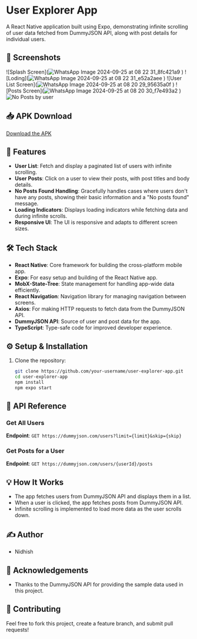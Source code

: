 # User Explorer App

A React Native application built using Expo, demonstrating infinite scrolling of user data fetched from DummyJSON API, along with post details for individual users.

## 📱 Screenshots

![Splash Screen](![WhatsApp Image 2024-09-25 at 08 22 31_8fc421a9](https://github.com/user-attachments/assets/d6f6092a-c0b2-468e-87f0-0217615b56be)
)
![Loding](![WhatsApp Image 2024-09-25 at 08 22 31_e52a2aee](https://github.com/user-attachments/assets/cd14bbeb-e509-4760-8307-9ba616c09bad)
)
![User List Screen](![WhatsApp Image 2024-09-25 at 08 20 29_95635a0f](https://github.com/user-attachments/assets/d935892f-0166-4ecd-8c1e-b09f35ef2458)
)
![Posts Screen](![WhatsApp Image 2024-09-25 at 08 20 30_f7e493a2](https://github.com/user-attachments/assets/9bff6e79-cfff-40a2-a740-8bd6e537d424)
)
![No Posts by user]()
## 📥 APK Download

[Download the APK]([./path-to-your-apk-file.apk](https://drive.google.com/file/d/1MlqS5j8i8OwBZOTUiw9GTLAumJyRHJY8/view?usp=sharing))

## 🚀 Features

- **User List**: Fetch and display a paginated list of users with infinite scrolling.
- **User Posts**: Click on a user to view their posts, with post titles and body details.
- **No Posts Found Handling**: Gracefully handles cases where users don't have any posts, showing their basic information and a "No posts found" message.
- **Loading Indicators**: Displays loading indicators while fetching data and during infinite scrolls.
- **Responsive UI**: The UI is responsive and adapts to different screen sizes.

## 🛠️ Tech Stack

- **React Native**: Core framework for building the cross-platform mobile app.
- **Expo**: For easy setup and building of the React Native app.
- **MobX-State-Tree**: State management for handling app-wide data efficiently.
- **React Navigation**: Navigation library for managing navigation between screens.
- **Axios**: For making HTTP requests to fetch data from the DummyJSON API.
- **DummyJSON API**: Source of user and post data for the app.
- **TypeScript**: Type-safe code for improved developer experience.

## ⚙️ Setup & Installation

1. Clone the repository:
   ```bash
   git clone https://github.com/your-username/user-explorer-app.git
   cd user-explorer-app
   npm install
   npm expo start

## 🔗 API Reference

### Get All Users
**Endpoint**: `GET https://dummyjson.com/users?limit={limit}&skip={skip}`

### Get Posts for a User
**Endpoint**: `GET https://dummyjson.com/users/{userId}/posts`

## 💡 How It Works
- The app fetches users from DummyJSON API and displays them in a list.
- When a user is clicked, the app fetches posts from DummyJSON API.
- Infinite scrolling is implemented to load more data as the user scrolls down.

## ✍️ Author
- Nidhish

## 🎉 Acknowledgements
- Thanks to the DummyJSON API for providing the sample data used in this project.

## 🧩 Contributing
Feel free to fork this project, create a feature branch, and submit pull requests!

